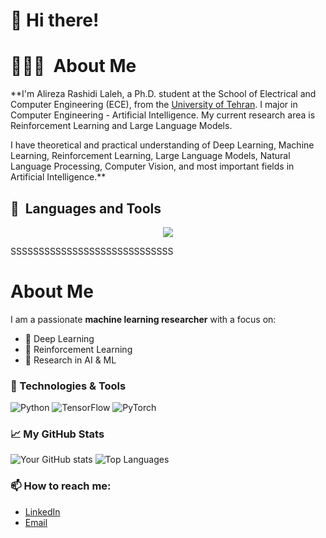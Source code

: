 # 👋 Hi there!

# 👨🏻‍💻 &nbsp;About Me
**I'm Alireza Rashidi Laleh, a Ph.D. student at the School of Electrical and Computer Engineering (ECE), from the [University of Tehran](https://ut.ac.ir/en). I major in Computer Engineering - Artificial Intelligence. My current research area is Reinforcement Learning and Large Language Models. 

I have theoretical and practical understanding of Deep Learning, Machine Learning, Reinforcement Learning, Large Language Models, Natural Language Processing, Computer Vision, and most important fields in Artificial Intelligence.**

## 🚀 &nbsp;Languages and Tools
<!--[![My Skills](https://skillicons.dev/icons?i=py,r,matlab,cpp,c,tensorflow,pytorch,vscode,visualstudio,latex,git,linux&perline=6)](https://skillicons.dev)-->
<p align="center">
  <a href="https://skillicons.dev">
    <img src="https://skillicons.dev/icons?i=py,r,matlab,cpp,c,tensorflow,pytorch,vscode,visualstudio,latex,git,linux&perline=6" />
  </a>
</p>





SSSSSSSSSSSSSSSSSSSSSSSSSSSSS

# About Me



I am a passionate **machine learning researcher** with a focus on:
- 🧠 Deep Learning
- 🤖 Reinforcement Learning
- 🔬 Research in AI & ML

### 🔧 Technologies & Tools
![Python](https://img.shields.io/badge/-Python-3776AB?logo=python&logoColor=white&style=for-the-badge)
![TensorFlow](https://img.shields.io/badge/-TensorFlow-FF6F00?logo=tensorflow&logoColor=white&style=for-the-badge)
![PyTorch](https://img.shields.io/badge/-PyTorch-EE4C2C?logo=pytorch&logoColor=white&style=for-the-badge)

### 📈 My GitHub Stats
![Your GitHub stats](https://github-readme-stats.vercel.app/api?username=rsd16&show_icons=true&theme=radical)
![Top Languages](https://github-readme-stats.vercel.app/api/top-langs/?username=rsd16&layout=compact&theme=radical)

### 📫 How to reach me:
- [LinkedIn](https://www.linkedin.com/in/alireza-rashidi-laleh)
- [Email](mailto:rashidireza1666@gmail.com)

<!--
**rsd16/rsd16** is a ✨ _special_ ✨ repository because its `README.md` (this file) appears on your GitHub profile.

Here are some ideas to get you started:

- 🔭 I’m currently working on ...
- 🌱 I’m currently learning ...
- 👯 I’m looking to collaborate on ...
- 🤔 I’m looking for help with ...
- 💬 Ask me about ...
- 📫 How to reach me: ...
- 😄 Pronouns: ...
- ⚡ Fun fact: ...
-->
